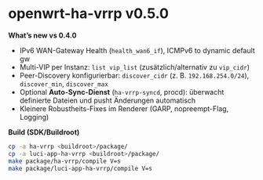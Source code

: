 # openwrt-ha-vrrp v0.5.0

**What’s new vs 0.4.0**
- IPv6 WAN-Gateway Health (`health_wan6_if`), ICMPv6 to dynamic default gw
- Multi-VIP per Instanz: `list vip_list` (zusätzlich/alternativ zu `vip_cidr`)
- Peer-Discovery konfigurierbar: `discover_cidr` (z. B. `192.168.254.0/24`), `discover_min`, `discover_max`
- Optional **Auto-Sync-Dienst** (`ha-vrrp-syncd`, procd): überwacht definierte Dateien und pusht Änderungen automatisch
- Kleinere Robustheits-Fixes im Renderer (GARP, nopreempt-Flag, Logging)

**Build (SDK/Buildroot)**
```sh
cp -a ha-vrrp <buildroot>/package/
cp -a luci-app-ha-vrrp <buildroot>/package/
make package/ha-vrrp/compile V=s
make package/luci-app-ha-vrrp/compile V=s
```
